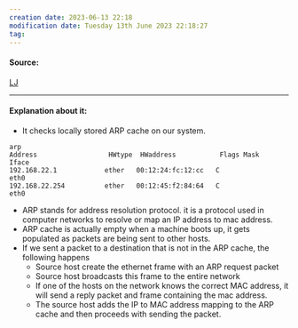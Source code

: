```yaml
---
creation date: 2023-06-13 22:18
modification date: Tuesday 13th June 2023 22:18:27
tag: 
---
```


#### Source:
[LJ](https://linuxjourney.com/lesson/arp-command)

--------------------------------------

#### Explanation about it:

* It checks locally stored ARP cache on our system.

```
arp
Address                  HWtype  HWaddress           Flags Mask            Iface 
192.168.22.1            ether   00:12:24:fc:12:cc   C                     eth0  
192.168.22.254          ether   00:12:45:f2:84:64   C                     eth0
```

* ARP stands for address resolution protocol. it is a protocol used in computer networks to resolve or map an IP address to mac address.
* ARP cache is actually empty when a machine boots up, it gets populated as packets are being sent to other hosts.
* If we sent a packet to a destination that is not in the ARP cache, the following happens
	* Source host create the ethernet frame with an ARP request packet
	* Source host broadcasts this frame to the entire network
	* If one of the hosts on the network knows the correct MAC address, it will send a reply packet and frame containing the mac address.
	* The source host adds the IP to MAC address mapping to the ARP cache and then proceeds with sending the packet.